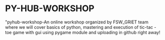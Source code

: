 # PY-HUB-WORKSHOP
"pyhub-workshop-An online workshop organized by FSW_GRIET team where we will cover basics of python, mastering and execution of tic-tac -toe game with gui using pygame module and uploading in github right away!
